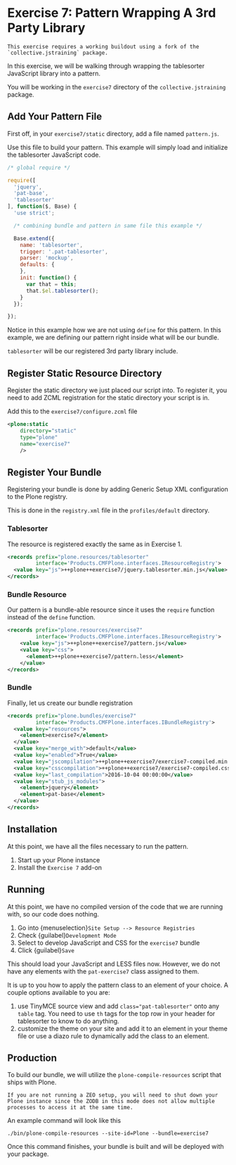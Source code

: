 # Exercise 7: Pattern Wrapping A 3rd Party Library

```{warning}
This exercise requires a working buildout using a fork of the `collective.jstraining` package.
```

In this exercise, we will be walking through wrapping the tablesorter JavaScript library into a pattern.

You will be working in the `exercise7` directory of the `collective.jstraining` package.

## Add Your Pattern File

First off, in your `exercise7/static` directory, add a file named `pattern.js`.

Use this file to build your pattern.
This example will simply load and initialize the tablesorter JavaScript code.

```javascript
/* global require */

require([
  'jquery',
  'pat-base',
  'tablesorter'
], function($, Base) {
  'use strict';

  /* combining bundle and pattern in same file this example */

  Base.extend({
    name: 'tablesorter',
    trigger: '.pat-tablesorter',
    parser: 'mockup',
    defaults: {
    },
    init: function() {
      var that = this;
      that.$el.tablesorter();
    }
  });

});
```

Notice in this example how we are not using `define` for this pattern.
In this example, we are defining our pattern right inside what will be our bundle.

`tablesorter` will be our registered 3rd party library include.

## Register Static Resource Directory

Register the static directory we just placed our script into.
To register it, you need to add ZCML registration for the static directory your script is in.

Add this to the `exercise7/configure.zcml` file

```xml
<plone:static
    directory="static"
    type="plone"
    name="exercise7"
    />
```

## Register Your Bundle

Registering your bundle is done by adding Generic Setup XML configuration to the Plone registry.

This is done in the `registry.xml` file in the `profiles/default` directory.

### Tablesorter

The resource is registered exactly the same as in Exercise 1.

```xml
<records prefix="plone.resources/tablesorter"
         interface='Products.CMFPlone.interfaces.IResourceRegistry'>
  <value key="js">++plone++exercise7/jquery.tablesorter.min.js</value>
</records>
```

### Bundle Resource

Our pattern is a bundle-able resource since it uses the `require` function instead of the `define` function.

```xml
<records prefix="plone.resources/exercise7"
         interface='Products.CMFPlone.interfaces.IResourceRegistry'>
    <value key="js">++plone++exercise7/pattern.js</value>
    <value key="css">
      <element>++plone++exercise7/pattern.less</element>
    </value>
</records>
```

### Bundle

Finally, let us create our bundle registration

```xml
<records prefix="plone.bundles/exercise7"
         interface='Products.CMFPlone.interfaces.IBundleRegistry'>
  <value key="resources">
    <element>exercise7</element>
  </value>
  <value key="merge_with">default</value>
  <value key="enabled">True</value>
  <value key="jscompilation">++plone++exercise7/exercise7-compiled.min.js</value>
  <value key="csscompilation">++plone++exercise7/exercise7-compiled.css</value>
  <value key="last_compilation">2016-10-04 00:00:00</value>
  <value key="stub_js_modules">
    <element>jquery</element>
    <element>pat-base</element>
  </value>
</records>
```

## Installation

At this point, we have all the files necessary to run the pattern.

1. Start up your Plone instance
2. Install the `Exercise 7` add-on

## Running

At this point, we have no compiled version of the code that we are running with, so our code does nothing.

1. Go into {menuselection}`Site Setup --> Resource Registries`
2. Check {guilabel}`Development Mode`
3. Select to develop JavaScript and CSS for the `exercise7` bundle
4. Click {guilabel}`Save`

This should load your JavaScript and LESS files now.
However, we do not have any elements with the `pat-exercise7` class assigned to them.

It is up to you how to apply the pattern class to an element of your choice.
A couple options available to you are:

1. use TinyMCE source view and add `class="pat-tablesorter"` onto any `table` tag.
   You need to use `th` tags for the top row in your header for tablesorter to know to do anything.
2. customize the theme on your site and add it to an element in your theme file or use a diazo rule to dynamically add the class to an element.

## Production

To build our bundle, we will utilize the `plone-compile-resources` script that ships with Plone.

```{warning}
If you are not running a ZEO setup, you will need to shut down your Plone instance since the ZODB in this mode does not allow multiple processes to access it at the same time.
```

An example command will look like this

```console
./bin/plone-compile-resources --site-id=Plone --bundle=exercise7
```

Once this command finishes, your bundle is built and will be deployed with your package.
